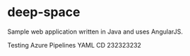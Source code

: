 # deep-space
Sample web application written in Java and uses AngularJS.

Testing Azure Pipelines YAML CD 232323232
